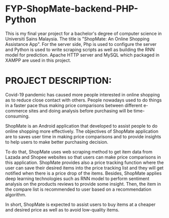 # FYP-ShopMate-backend-PHP-Python
This is my final year project for a bachelor's degree of computer science in Universiti Sains Malaysia. The title is "ShopMate: An Online Shopping Assistance App". For the server side, Php is used to configure the server and Python is used to write scraping scripts as well as building the RNN model for prediction. Apache HTTP server and MySQL which packaged in XAMPP are used in this project.

# PROJECT DESCRIPTION:
Covid-19 pandemic has caused more people interested in online shopping as to reduce close contact with others. People nowadays used to do things in a faster pace thus making price comparisons between different e-commerce sites and doing analysis before purchasing will be time-consuming.

ShopMate is an Android application that developed to assist people to do online shopping more effectively. The objectives of ShopMate application are to saves user time in making price comparisons and to provide insights to help users to make better purchasing decision.

To do that, ShopMate uses web scraping method to get item data from Lazada and Shopee websites so that users can make price comparisons in this application. ShopMate provides also a price tracking function where the user can save their desired items into the price tracking list and they will get notified when there is a price drop of the items. Besides, ShopMate applies deep learning technologies such as RNN model to perform sentiment analysis on the products reviews to provide some insight. Then, the item in the compare list is recommended to user based on a recommendation algorithm.

In short, ShopMate is expected to assist users to buy items at a cheaper and desired price as well as to avoid low-quality items.

